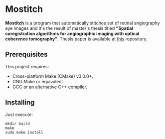 # Mostitch

**Mostitch** is a program that automatically stitches set of retinal angiography eye images and it's the result of master's thesis titled **"Spatial coregistration algorithms for angiographic imaging with optical coherence tomography"**. Thesis paper is available at [this](https://github.com/aleksandergrzyb/masters-thesis) repository.
 
## Prerequisites

This project requires:

- Cross-platform Make (CMake) v3.0.0+.
- GNU Make or equivalent.
- GCC or an alternative C++ compiler.

## Installing 

Just execute:

```
mkdir build
make
sudo make install
```
